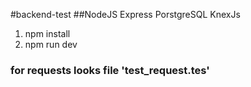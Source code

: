 #backend-test
##NodeJS Express PorstgreSQL KnexJs

1. npm install
2. npm run dev

### for requests looks file 'test_request.tes'
